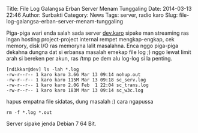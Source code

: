 Title: File Log Galangsa Erban Server Menam Tunggaling
Date: 2014-03-13 22:46
Author: Surbakti
Category: News
Tags: server, radio karo
Slug: file-log-galangsa-erban-server-menam-tunggaling

Piga-piga wari enda salah sada server [dev.karo] sipake man streaming ras ingan hosting project-project internal rempet mengkap-engkap, cek memory, disk I/O ras memoryna lalit masalahna. Enca nggo piga-piga dekahna dungna dat si erbansa masalah emekap file log ;) nggo lewat limit arah si bereken per akun, ras /tmp pe dem alu log-log si la penting.

```
[ndikkar@dev] ls -lah *.log
-rw-r--r-- 1 karo karo 3.6G Mar 13 09:14 nohup.out
-rw-r--r-- 1 karo karo 115M Mar 13 09:18 sc_serv.log
-rw-r--r-- 1 karo karo 2.0G Feb  1 22:04 sc_trans.log
-rw-r--r-- 1 karo karo 183M Mar 13 09:14 sc_w3c.log
```

hapus empatna file sidatas, dung masalah :) cara ngapussa
```
rm -f *.log *.out
```

Server sipake jenda Debian 7 64 Bit. 



[dev.karo]:http://dev.karo.or.id
